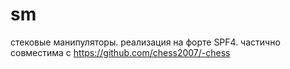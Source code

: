sm
==

стековые манипуляторы. реализация на форте SPF4. частично совместима с https://github.com/chess2007/-chess

